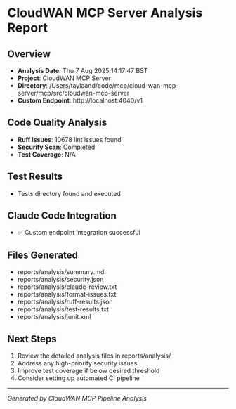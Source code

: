 # CloudWAN MCP Server Analysis Report

## Overview
- **Analysis Date**: Thu  7 Aug 2025 14:17:47 BST
- **Project**: CloudWAN MCP Server
- **Directory**: /Users/taylaand/code/mcp/cloud-wan-mcp-server/mcp/src/cloudwan-mcp-server
- **Custom Endpoint**: http://localhost:4040/v1

## Code Quality Analysis
- **Ruff Issues**: 10678 lint issues found
- **Security Scan**: Completed
- **Test Coverage**: N/A

## Test Results
- Tests directory found and executed

## Claude Code Integration
- ✅ Custom endpoint integration successful

## Files Generated
- reports/analysis/summary.md
- reports/analysis/security.json
- reports/analysis/claude-review.txt
- reports/analysis/format-issues.txt
- reports/analysis/ruff-results.json
- reports/analysis/test-results.txt
- reports/analysis/junit.xml

## Next Steps
1. Review the detailed analysis files in reports/analysis/
2. Address any high-priority security issues
3. Improve test coverage if below desired threshold
4. Consider setting up automated CI pipeline

---
*Generated by CloudWAN MCP Pipeline Analysis*
